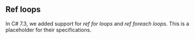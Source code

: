 ﻿## Ref loops

In C# 7.3, we added support for *ref for loops* and *ref foreach loops*.  This is a placeholder for their specifications.
